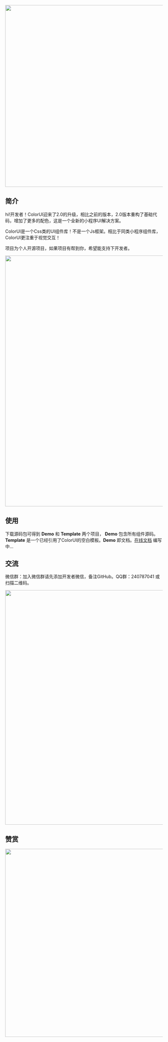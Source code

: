  <p align="center"> <a href="https://www.color-ui.com/" target="_blank"> <img src="https://image.weilanwl.com/colorui/githubHead1223.png" alt="" style="max-width:100%;" width="580"> </a> </p>
                <h2>简介</h2>
                <p>hi!开发者！ColorUI迎来了2.0的升级，相比之前的版本，2.0版本重构了基础代码，增加了更多的配色，这是一个全新的小程序UI解决方案。</p>
                <p>ColorUI是一个Css类的UI组件库！不是一个Js框架。相比于同类小程序组件库，ColorUI更注重于视觉交互！</p>
                <p>项目为个人开源项目，如果项目有帮到你，希望能支持下开发者。</p>
				  <p align="center"><img src="https://image.weilanwl.com/colorui/githubMiniPorgam.jpg" alt="" style="max-width:100%;" width="800"></p>
                <h2>使用</h2>
                <p>下载源码包可得到 <strong>Demo</strong> 和 <strong>Template</strong> 两个项目， <strong>Demo</strong> 包含所有组件源码。 <strong>Template</strong> 是一个已经引用了ColorUI的空白模板。<strong>Demo</strong> 即文档。<a href="https://www.color-ui.com/" target="_blank">在线文档</a> 编写中...</p>
                <h2>交流</h2>
                <p>微信群：加入微信群请先添加开发者微信，备注GitHub。QQ群：240787041 或扫描二维码。</p>
                <p align="center"><img src="https://image.weilanwl.com/colorui/githubQrcode.jpg" alt="" style="max-width:100%;" width="748"></p>				  
                <h2>赞赏</h2>
<p align="center"><img src="https://image.weilanwl.com/githubAppreciate.jpg" alt="" style="max-width:100%;" width="600"></p>
